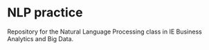 # NLP practice
Repository for the Natural Language Processing class in IE Business Analytics and Big Data. 
